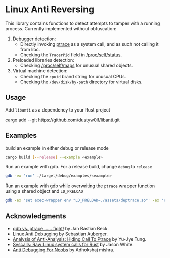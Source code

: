 # Linux Anti Reversing

This library contains functions to detect attempts to tamper with a running process. Currently implemented without obfuscation:
1. Debugger detection:
    - Directly invoking [ptrace](https://man7.org/linux/man-pages/man2/ptrace.2.html) as a system call, and as such not calling it from libc.
    - Checking the `TracerPid` field in [/proc/self/status](https://man7.org/linux/man-pages/man5/proc_pid_status.5.html).
2. Preloaded libraries detection:
    - Checking [/proc/self/maps](https://man7.org/linux/man-pages/man5/proc_pid_maps.5.html) for unusual shared objects.
3. Virtual machine detection:
    - Checking the `cpuid` brand string for unusual CPUs.
    - Checking the `/dev/disk/by-path` directory for virtual disks. 

## Usage
Add `libanti` as a dependency to your Rust project

cargo add --git https://github.com/dustyw0lf/libanti.git

## Examples
build an example in either debug or release mode
```bash
cargo build [--release] --example <example>
```

Run an example with gdb. For a release build, change `debug` to `release`
```bash
gdb -ex 'run' ./target/debug/examples/<example>
```

Run an example with gdb while overwriting the `ptrace` wrapper function using a shared object and `LD_PRELOAD`
```bash
gdb -ex 'set exec-wrapper env "LD_PRELOAD=./assets/deptrace.so"' -ex 'run' ./target/debug/examples/<example>
```

## Acknowledgments
- [gdb vs. ptrace ...... fight!](https://sites.google.com/site/janbeck/cybersecurity-and-reverse-engineering-fun/gdb-vs-ptrace-fight) by Jan Bastian Beck.
- [Linux Anti Debugging](https://seblau.github.io/posts/linux-anti-debugging) by Sebastian Auberger.
- [Analysis of Anti-Analysis: Hiding Call To Ptrace](https://github.com/yellowbyte/analysis-of-anti-analysis/blob/develop/research/hiding_call_to_ptrace/hiding_call_to_ptrace.md) by Yu-Jye Tung.
- [Syscalls: Raw Linux system calls for Rust](https://github.com/jasonwhite/syscalls) by Jason White.
- [Anti Debugging For Noobs](https://web.archive.org/web/20201205023553/https://adhokshajmishraonline.in/anti-debugging-for-noobs.html) by Adhokshaj mishra.